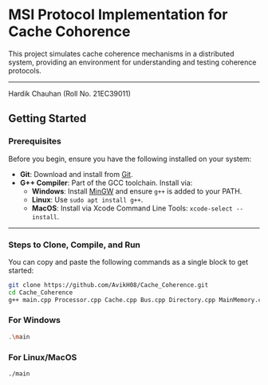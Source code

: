 # MSI Protocol Implementation for Cache Cohorence

This project simulates cache coherence mechanisms in a distributed system, providing an environment for understanding and testing coherence protocols.

--- 
Hardik Chauhan (Roll No. 21EC39011)

## Getting Started

### Prerequisites
Before you begin, ensure you have the following installed on your system:
- **Git**: Download and install from [Git](https://git-scm.com/).
- **G++ Compiler**: Part of the GCC toolchain. Install via:
  - **Windows**: Install [MinGW](http://www.mingw.org/) and ensure `g++` is added to your PATH.
  - **Linux**: Use `sudo apt install g++`.
  - **MacOS**: Install via Xcode Command Line Tools: `xcode-select --install`.

---

### Steps to Clone, Compile, and Run

You can copy and paste the following commands as a single block to get started:

```bash
git clone https://github.com/AvikH08/Cache_Coherence.git
cd Cache_Coherence
g++ main.cpp Processor.cpp Cache.cpp Bus.cpp Directory.cpp MainMemory.cpp AddressUtils.cpp -o main
```
### For Windows
```bash
.\main
```
### For Linux/MacOS
```bash
./main
```

